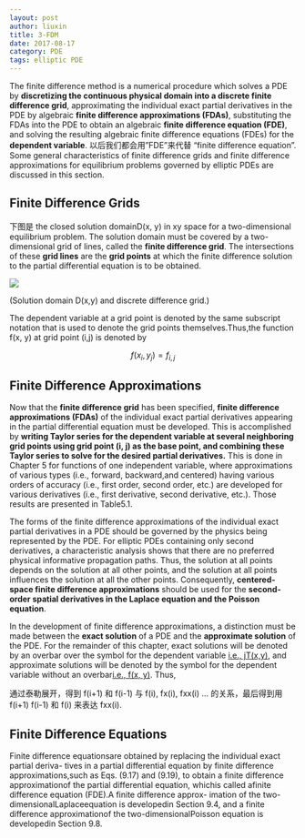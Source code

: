 ```yaml
---
layout: post
author: liuxin
title: 3-FDM 
date: 2017-08-17
category: PDE
tags: elliptic PDE
---
```


The finite difference method is a numerical procedure which solves a PDE by **discretizing the continuous physical domain into a discrete finite difference grid**, approximating the individual exact partial derivatives in the PDE by algebraic **finite difference approximations (FDAs)**, substituting the FDAs into the PDE to obtain an algebraic **finite difference equation (FDE)**, and solving the resulting algebraic finite difference equations (FDEs) for the **dependent variable**. 以后我们都会用”FDE”来代替 “finite difference equation”. Some general characteristics of finite difference grids and finite difference approximations for equilibrium problems governed by elliptic PDEs are discussed in this section. 

## Finite Difference Grids 
下图是 the closed solution domainD(x, y) in xy space for a two-dimensional equilibrium problem. The solution domain must be covered by a two-dimensional  grid of lines, called the **finite difference grid**. The intersections of these **grid lines** are the **grid points** at which the finite difference solution to the partial differential equation is to be obtained.

![][image-1]

(Solution domain D(x,y) and discrete difference grid.)

The dependent variable at a grid point is denoted by the same subscript notation that is used to denote the grid points themselves.Thus,the function f(x, y) at grid point (i,j) is denoted by 

$$ f(x_i, y_j) = f_{i, j} $$

## Finite Difference Approximations 
Now that the **finite difference grid** has been specified, **finite difference approximations (FDAs)** of the individual exact partial derivatives appearing in the partial differential equation must be developed. This is accomplished by **writing Taylor series for the dependent variable at several neighboring grid points using grid point (i, j) as the base point, and combining these Taylor series to solve for the desired partial derivatives.** This is done in Chapter 5 for functions of one independent variable, where approximations of various types (i.e., forward, backward,and centered) having various orders of accuracy (i.e., first order, second order, etc.) are developed for various derivatives (i.e., first derivative, second derivative, etc.). Those results are presented in Table5.1. 

The forms of the finite difference approximations of the individual exact partial derivatives in a PDE should be governed by the physics being represented by the PDE. For elliptic PDEs containing only second derivatives, a characteristic analysis shows that there are no preferred physical informative propagation paths. Thus, the solution at all points depends on the solution at all other points, and the solution at all points influences the solution at all the other points. Consequently, **centered-space finite difference approximations** should be used for the **second-order spatial derivatives in the Laplace equation and the Poisson equation**. 

In the development of finite difference approximations, a distinction must be made between the **exact solution** of a PDE and the **approximate solution** of the PDE. For the remainder of this chapter, exact solutions will be denoted by an overbar over the symbol for the dependent variable [i.e., jT(x,y)](), and approximate solutions will be denoted by the symbol for the dependent variable without an overbar[i.e., f(x, y)](). Thus, 

通过泰勒展开，得到 f(i+1) 和 f(i-1) 与 f(i), fx(i), fxx(i) … 的关系，最后得到用f(i+1) f(i-1) 和 f(i) 来表达 fxx(i).

## Finite Difference Equations 

Finite difference equationsare obtained by replacing the individual exact partial deriva- tives in a partial differential equation by finite difference approximations,such as Eqs. (9.17) and (9.19), to obtain a finite difference approximationof the partial differential equation, whichis called afinite difference equation (FDE).A finite difference approx- imation of the two-dimensionalLaplaceequation is developedin Section 9.4, and a finite difference approximationof the two-dimensionalPoisson equation is developedin Section 9.8. 





[image-1]:	http://wx4.sinaimg.cn/mw690/8db2c8cbly1fiz8e3i67gj20ex09rgmy.jpg